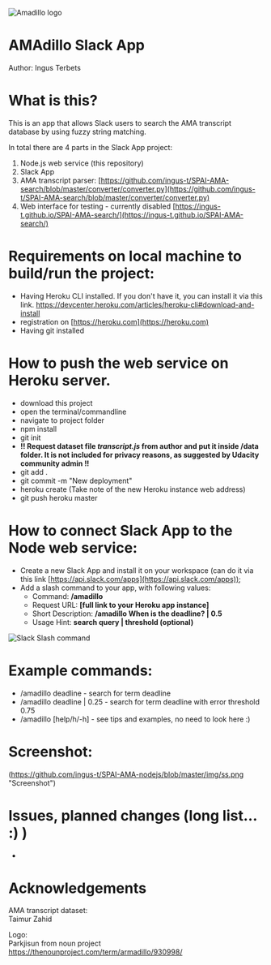 ![Amadillo logo](https://github.com/ingus-t/SPAI-AMA-nodejs/blob/master/img/amadillo.png "Amadillo")
# AMAdillo Slack App

Author: Ingus Terbets

# What is this?
This is an app that allows Slack users to search the AMA transcript database by using fuzzy string matching.

In total there are 4 parts in the Slack App project:
1. Node.js web service (this repository)
2. Slack App
3. AMA transcript parser: [https://github.com/ingus-t/SPAI-AMA-search/blob/master/converter/converter.py](https://github.com/ingus-t/SPAI-AMA-search/blob/master/converter/converter.py)
4. Web interface for testing - currently disabled [https://ingus-t.github.io/SPAI-AMA-search/](https://ingus-t.github.io/SPAI-AMA-search/)

# Requirements on local machine to build/run the project:
* Having Heroku CLI installed. If you don't have it, you can install it via this link.
https://devcenter.heroku.com/articles/heroku-cli#download-and-install
* registration on [https://heroku.com](https://heroku.com)
* Having git installed

# How to push the web service on Heroku server.
* download this project
* open the terminal/commandline
* navigate to project folder
* npm install
* git init
* **!! Request dataset file _transcript.js_ from author and put it inside /data folder. It is not included for privacy reasons, as suggested by Udacity community admin !!**
* git add . 
* git commit -m "New deployment"
* heroku create (Take note of the new Heroku instance web address)
* git push heroku master

# How to connect Slack App to the Node web service:
* Create a new Slack App and install it on your workspace (can do it via this link [https://api.slack.com/apps](https://api.slack.com/apps));
* Add a slash command to your app, with following values:  
  * Command:				**/amadillo**  
  * Request URL:			**[full link to your Heroku app instance]**  
  * Short Description:		**/amadillo When is the deadline? | 0.5**  
  * Usage Hint:				**search query | threshold (optional)**  

![Slack Slash command](https://raw.githubusercontent.com/ingus-t/SPAI-AMA-nodejs/master/img/Slack_slash_command.PNG "Slack Slash command")

# Example commands:
* /amadillo deadline - search for term deadline
* /amadillo deadline | 0.25 - search for term deadline with error threshold 0.75
* /amadillo [help/h/-h] - see tips and examples, no need to look here :)

# Screenshot:
(https://github.com/ingus-t/SPAI-AMA-nodejs/blob/master/img/ss.png "Screenshot")

# Issues, planned changes (long list... :) )
* 

# Acknowledgements

AMA transcript dataset:  
Taimur Zahid  

Logo:  
Parkjisun from noun project  
https://thenounproject.com/term/armadillo/930998/
